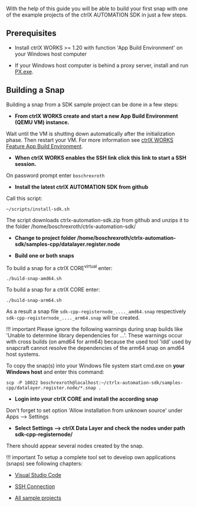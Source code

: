 With the help of this guide you will be able to build your first snap with one of the example projects of the ctrlX AUTOMATION SDK in just a few steps.

## Prerequisites

* Install ctrlX WORKS >= 1.20 with function 'App Build Environment' on your Windows host computer
 
* If your Windows host computer is behind a proxy server, install and run [PX.exe](px.md). 

## Building a Snap

Building a snap from a SDK sample project can be done in a few steps:
  
* __From ctrlX WORKS create and start a new App Build Environment (QEMU VM) instance.__

Wait until the VM is shutting down automatically after the initialization phase. Then restart your VM.
For more information see [ctrlX WORKS Feature App Build Environment](setup_qemu_ctrlx_works.md).

* __When ctrlX WORKS enables the SSH link click this link to start a SSH session.__

On password prompt enter `boschrexroth`

* __Install the latest ctrlX AUTOMATION SDK from github__

Call this script:

    ~/scripts/install-sdk.sh

The script downloads ctrlx-automation-sdk.zip from github and unzips it to the folder /home/boschrexroth/ctrlx-automation-sdk/

* __Change to project folder /home/boschrexroth/ctrlx-automation-sdk/samples-cpp/datalayer.register.node__

* __Build one or both snaps__

To build a snap for a ctrlX CORE<sup>virtual</sup> enter:

    ./build-snap-amd64.sh

To build a snap for a ctrlX CORE enter:

    ./build-snap-arm64.sh

As a result a snap file `sdk-cpp-registernode_...._amd64.snap` respectively `sdk-cpp-registernode_...._arm64.snap` will be created.

!!! important
    Please ignore the following warnings during snap builds like
    'Unable to determine library dependencies for ...'. 
    These warnings occur with cross builds (on amd64 for arm64) because the used tool 'ldd' used by snapcraft cannot resolve the dependencies of the arm64 snap on amd64 host systems.

To copy the snap(s) into your Windows file system start cmd.exe on __your Windows host__ and enter this command:

    scp -P 10022 boschrexroth@localhost:~/ctrlx-automation-sdk/samples-cpp/datalayer.register.node/*.snap .

* __Login into your ctrlX CORE and install the according snap__

Don't forget to set option 'Allow installation from unknown source' under Apps --> Settings

* __Select Settings --> ctrlX Data Layer and check the nodes under path sdk-cpp-registernode/__

There should appear several nodes created by the snap.

!!! important
    To setup a complete tool set to develop own applications (snaps) see following chapters:

* [Visual Studio Code](vscode.md)

* [SSH Connection](ssh_connection.md)

* [All sample projects](samples.md)

